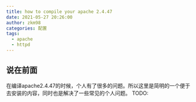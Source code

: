 ```yaml
---
title: how to compile your apache 2.4.47
date: 2021-05-27 20:26:00
author: zkm98
categories: 配置
tags:
  - apache
  - httpd
---
```


## 说在前面

在编译apache2.4.47的时候，个人有了很多的问题。所以这里是简明的一个便于去安装的内容，同时也是解决了一些常见的个人问题。
TODO: